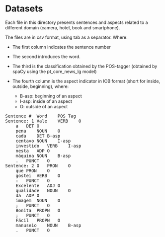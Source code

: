 # Datasets

Each file in this directory presents sentences and aspects related to a different domain (camera, hotel, book and smartphone).

The files are in csv format, using tab as a separator. Where:

- The first column indicates the sentence number

- The second introduces the word.

- The third is the classification obtained by the POS-tagger (obtained by spaCy using the pt_core_news_lg model)

- The fourth column is the aspect indicator in IOB format (short for inside, outside, beginning), where:
    - B-asp: beginning of an aspect
    - I-asp: inside of an aspect
    - O: outside of an aspect


<pre>
Sentence #	Word	POS	Tag
Sentence: 1	Vale	VERB	O
	a	DET	O
	pena	NOUN	O
	cada	DET	B-asp
	centavo	NOUN	I-asp
	investido	VERB	I-asp
	nesta	ADP	O
	máquina	NOUN	B-asp
	.	PUNCT	O
Sentence: 2	O	PRON	O
	que	PRON	O
	gostei	VERB	O
	:	PUNCT	O
	Excelente	ADJ	O
	qualidade	NOUN	O
	da	ADP	O
	imagem	NOUN	O
	;	PUNCT	O
	Bonita	PROPN	O
	;	PUNCT	O
	Fácil	PROPN	O
	manuseio	NOUN	B-asp
	.	PUNCT	O
    </pre>